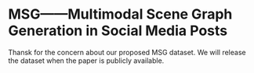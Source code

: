 # MSG——Multimodal Scene Graph Generation in Social Media Posts
Thansk for the concern about our proposed MSG dataset. We will release the dataset when the paper is publicly available.
